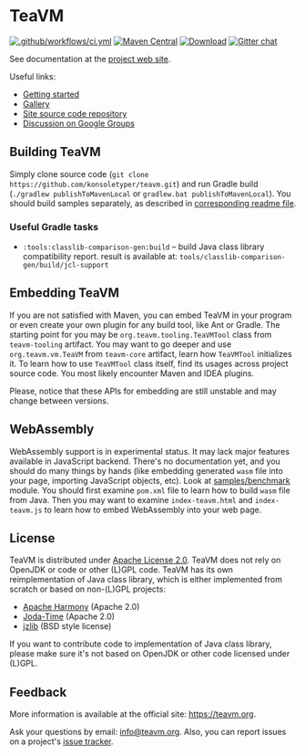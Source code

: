 # TeaVM

[![.github/workflows/ci.yml](https://github.com/konsoletyper/teavm/actions/workflows/ci.yml/badge.svg)](https://github.com/konsoletyper/teavm/actions/workflows/ci.yml)
[![Maven Central](https://maven-badges.herokuapp.com/maven-central/org.teavm/teavm-maven-plugin/badge.svg)](https://maven-badges.herokuapp.com/maven-central/org.teavm/teavm-maven-plugin) 
[![Download](https://teavm.org/maven/latestBadge.svg)](https://teavm.org/maven/_latest)
[![Gitter chat](https://img.shields.io/badge/gitter-join%20chat-green.svg)](https://gitter.im/teavm/Lobby)

See documentation at the [project web site](https://teavm.org/).

Useful links:

* [Getting started](https://teavm.org/docs/intro/getting-started.html)
* [Gallery](https://teavm.org/gallery.html)
* [Site source code repository](https://github.com/konsoletyper/teavm-site)
* [Discussion on Google Groups](https://groups.google.com/forum/#!forum/teavm)


## Building TeaVM

Simply clone source code (`git clone https://github.com/konsoletyper/teavm.git`)
and run Gradle build (`./gradlew publishToMavenLocal` or `gradlew.bat publishToMavenLocal`).
You should build samples separately, as described in [corresponding readme file](samples/README.md).


### Useful Gradle tasks

* `:tools:classlib-comparison-gen:build` &ndash; build Java class library compatibility report.
  result is available at: `tools/classlib-comparison-gen/build/jcl-support`


## Embedding TeaVM

If you are not satisfied with Maven, you can embed TeaVM in your program 
or even create your own plugin for any build tool, like Ant or Gradle.
The starting point for you may be `org.teavm.tooling.TeaVMTool` class from `teavm-tooling` artifact. 
You may want to go deeper and use `org.teavm.vm.TeaVM` from `teavm-core` artifact, learn how `TeaVMTool` initializes it. 
To learn how to use `TeaVMTool` class itself, find its usages across project source code. 
You most likely encounter Maven and IDEA plugins.
  
Please, notice that these APIs for embedding are still unstable and may change between versions.


## WebAssembly

WebAssembly support is in experimental status. It may lack major features available in JavaScript backend. 
There's no documentation yet, and you should do many things by hands 
(like embedding generated `wasm` file into your page, importing JavaScript objects, etc).
Look at [samples/benchmark](https://github.com/konsoletyper/teavm/blob/master/samples/benchmark/) module.
You should first examine `pom.xml` file to learn how to build `wasm` file from Java.
Then you may want to examine `index-teavm.html` and `index-teavm.js`
to learn how to embed WebAssembly into your web page.


## License
 
TeaVM is distributed under [Apache License 2.0](https://www.apache.org/licenses/LICENSE-2.0).
TeaVM does not rely on OpenJDK or code or other (L)GPL code.
TeaVM has its own reimplementation of Java class library, which is either implemented from scratch or
based on non-(L)GPL projects:

* [Apache Harmony](https://harmony.apache.org/) (Apache 2.0)
* [Joda-Time](https://github.com/JodaOrg/joda-time) (Apache 2.0)
* [jzlib](https://github.com/ymnk/jzlib) (BSD style license)

If you want to contribute code to implementation of Java class library, 
please make sure it's not based on OpenJDK or other code licensed under (L)GPL.


## Feedback

More information is available at the official site: https://teavm.org.

Ask your questions by email: info@teavm.org. Also, you can report issues on a project's
[issue tracker](https://github.com/konsoletyper/teavm/issues).
